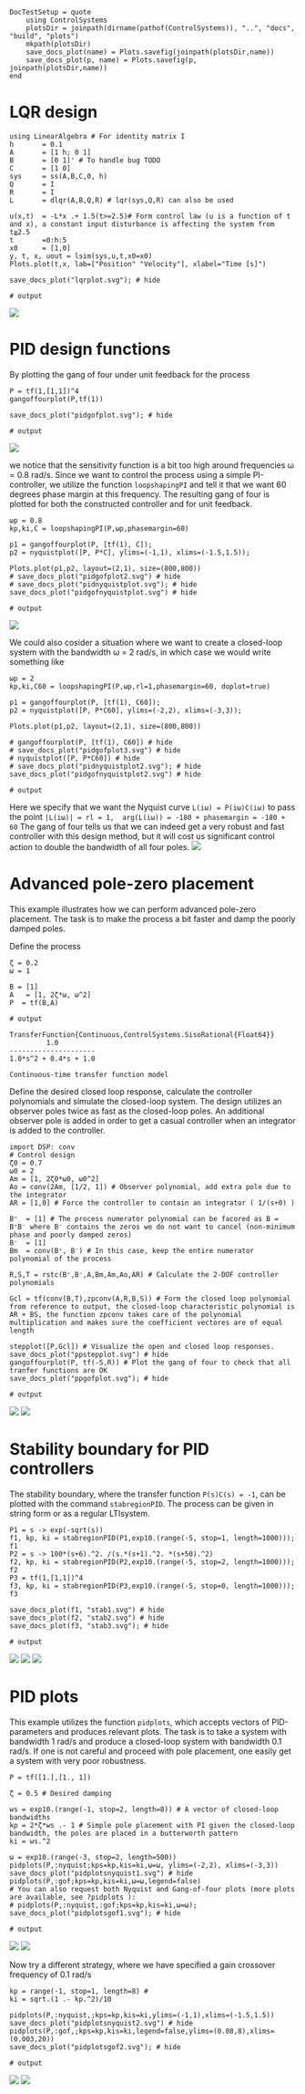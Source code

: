 ```@meta
DocTestSetup = quote
    using ControlSystems
    plotsDir = joinpath(dirname(pathof(ControlSystems)), "..", "docs", "build", "plots")
    mkpath(plotsDir)
    save_docs_plot(name) = Plots.savefig(joinpath(plotsDir,name))
    save_docs_plot(p, name) = Plots.savefig(p, joinpath(plotsDir,name))
end
```


# LQR design
```jldoctest; output = false
using LinearAlgebra # For identity matrix I
h       = 0.1
A       = [1 h; 0 1]
B       = [0 1]' # To handle bug TODO
C       = [1 0]
sys     = ss(A,B,C,0, h)
Q       = I
R       = I
L       = dlqr(A,B,Q,R) # lqr(sys,Q,R) can also be used

u(x,t)  = -L*x .+ 1.5(t>=2.5)# Form control law (u is a function of t and x), a constant input disturbance is affecting the system from t≧2.5
t       =0:h:5
x0      = [1,0]
y, t, x, uout = lsim(sys,u,t,x0=x0)
Plots.plot(t,x, lab=["Position" "Velocity"], xlabel="Time [s]")

save_docs_plot("lqrplot.svg"); # hide

# output

```

![](../../plots/lqrplot.svg)

# PID design functions
By plotting the gang of four under unit feedback for the process
```jldoctest PIDDESIGN; output = false
P = tf(1,[1,1])^4
gangoffourplot(P,tf(1))

save_docs_plot("pidgofplot.svg"); # hide

# output

```
![](../../plots/pidgofplot.svg)

we notice that the sensitivity function is a bit too high around frequencies ω = 0.8 rad/s. Since we want to control the process using a simple PI-controller, we utilize the
function `loopshapingPI` and tell it that we want 60 degrees phase margin at this frequency. The resulting gang of four is plotted for both the constructed controller and for unit feedback.

```jldoctest PIDDESIGN; output = false
ωp = 0.8
kp,ki,C = loopshapingPI(P,ωp,phasemargin=60)

p1 = gangoffourplot(P, [tf(1), C]);
p2 = nyquistplot([P, P*C], ylims=(-1,1), xlims=(-1.5,1.5));

Plots.plot(p1,p2, layout=(2,1), size=(800,800))
# save_docs_plot("pidgofplot2.svg") # hide
# save_docs_plot("pidnyquistplot.svg"); # hide
save_docs_plot("pidgofnyquistplot.svg") # hide

# output

```
![](../../plots/pidgofnyquistplot.svg)

We could also cosider a situation where we want to create a closed-loop system with the bandwidth ω = 2 rad/s, in which case we would write something like
```jldoctest PIDDESIGN; output = false
ωp = 2
kp,ki,C60 = loopshapingPI(P,ωp,rl=1,phasemargin=60, doplot=true)

p1 = gangoffourplot(P, [tf(1), C60]);
p2 = nyquistplot([P, P*C60], ylims=(-2,2), xlims=(-3,3));

Plots.plot(p1,p2, layout=(2,1), size=(800,800))

# gangoffourplot(P, [tf(1), C60]) # hide
# save_docs_plot("pidgofplot3.svg") # hide
# nyquistplot([P, P*C60]) # hide
# save_docs_plot("pidnyquistplot2.svg"); # hide
save_docs_plot("pidgofnyquistplot2.svg") # hide

# output

```
Here we specify that we want the Nyquist curve `L(iω) = P(iω)C(iω)` to pass the point `|L(iω)| = rl = 1,  arg(L(iω)) = -180 + phasemargin = -180 + 60`
The gang of four tells us that we can indeed get a very robust and fast controller with this design method, but it will cost us significant control action to double the bandwidth of all four poles.
![](../../plots/pidgofnyquistplot2.svg)

# Advanced pole-zero placement
This example illustrates how we can perform advanced pole-zero placement. The task is to make the process a bit faster and damp the poorly damped poles.


Define the process
```jldoctest POLEPLACEMENT; output = false
ζ = 0.2
ω = 1

B = [1]
A   = [1, 2ζ*ω, ω^2]
P  = tf(B,A)

# output

TransferFunction{Continuous,ControlSystems.SisoRational{Float64}}
         1.0
---------------------
1.0*s^2 + 0.4*s + 1.0

Continuous-time transfer function model
```

Define the desired closed loop response, calculate the controller polynomials and simulate the closed-loop system. The design utilizes an observer poles twice as fast as the closed-loop poles. An additional observer pole is added in order to get a casual controller when an integrator is added to the controller.
```jldoctest POLEPLACEMENT; output = false
import DSP: conv
# Control design
ζ0 = 0.7
ω0 = 2
Am = [1, 2ζ0*ω0, ω0^2]
Ao = conv(2Am, [1/2, 1]) # Observer polynomial, add extra pole due to the integrator
AR = [1,0] # Force the controller to contain an integrator ( 1/(s+0) )

B⁺  = [1] # The process numerator polynomial can be facored as B = B⁺B⁻ where B⁻ contains the zeros we do not want to cancel (non-minimum phase and poorly damped zeros)
B⁻  = [1]
Bm  = conv(B⁺, B⁻) # In this case, keep the entire numerator polynomial of the process

R,S,T = rstc(B⁺,B⁻,A,Bm,Am,Ao,AR) # Calculate the 2-DOF controller polynomials

Gcl = tf(conv(B,T),zpconv(A,R,B,S)) # Form the closed loop polynomial from reference to output, the closed-loop characteristic polynomial is AR + BS, the function zpconv takes care of the polynomial multiplication and makes sure the coefficient vectores are of equal length

stepplot([P,Gcl]) # Visualize the open and closed loop responses.
save_docs_plot("ppstepplot.svg") # hide
gangoffourplot(P, tf(-S,R)) # Plot the gang of four to check that all tranfer functions are OK
save_docs_plot("ppgofplot.svg"); # hide

# output

```

![](../../plots/ppstepplot.svg)
![](../../plots/ppgofplot.svg)


# Stability boundary for PID controllers
The stability boundary, where the transfer function `P(s)C(s) = -1`, can be plotted with the command `stabregionPID`. The process can be given in string form or as a regular LTIsystem.

```jldoctest; output = false
P1 = s -> exp(-sqrt(s))
f1, kp, ki = stabregionPID(P1,exp10.(range(-5, stop=1, length=1000))); f1
P2 = s -> 100*(s+6).^2. /(s.*(s+1).^2. *(s+50).^2)
f2, kp, ki = stabregionPID(P2,exp10.(range(-5, stop=2, length=1000))); f2
P3 = tf(1,[1,1])^4
f3, kp, ki = stabregionPID(P3,exp10.(range(-5, stop=0, length=1000))); f3

save_docs_plot(f1, "stab1.svg") # hide
save_docs_plot(f2, "stab2.svg") # hide
save_docs_plot(f3, "stab3.svg"); # hide

# output

```
![](../../plots/stab1.svg)
![](../../plots/stab2.svg)
![](../../plots/stab3.svg)


# PID plots
This example utilizes the function `pidplots`, which accepts vectors of PID-parameters and produces relevant plots. The task is to take a system with bandwidth 1 rad/s and produce a closed-loop system with bandwidth 0.1 rad/s. If one is not careful and proceed with pole placement, one easily get a system with very poor robustness.
```jldoctest PIDPLOTS; output = false
P = tf([1.],[1., 1])

ζ = 0.5 # Desired damping

ws = exp10.(range(-1, stop=2, length=8)) # A vector of closed-loop bandwidths
kp = 2*ζ*ws .- 1 # Simple pole placement with PI given the closed-loop bandwidth, the poles are placed in a butterworth pattern
ki = ws.^2

ω = exp10.(range(-3, stop=2, length=500))
pidplots(P,:nyquist;kps=kp,kis=ki,ω=ω, ylims=(-2,2), xlims=(-3,3))
save_docs_plot("pidplotsnyquist1.svg") # hide
pidplots(P,:gof;kps=kp,kis=ki,ω=ω,legend=false)
# You can also request both Nyquist and Gang-of-four plots (more plots are available, see ?pidplots ):
# pidplots(P,:nyquist,:gof;kps=kp,kis=ki,ω=ω);
save_docs_plot("pidplotsgof1.svg"); # hide

# output

```
![](../../plots/pidplotsnyquist1.svg)
![](../../plots/pidplotsgof1.svg)


Now try a different strategy, where we have specified a gain crossover frequency of 0.1 rad/s
```jldoctest PIDPLOTS; output = false
kp = range(-1, stop=1, length=8) #
ki = sqrt.(1 .- kp.^2)/10

pidplots(P,:nyquist,;kps=kp,kis=ki,ylims=(-1,1),xlims=(-1.5,1.5))
save_docs_plot("pidplotsnyquist2.svg") # hide
pidplots(P,:gof,;kps=kp,kis=ki,legend=false,ylims=(0.08,8),xlims=(0.003,20))
save_docs_plot("pidplotsgof2.svg"); # hide

# output

```
![](../../plots/pidplotsnyquist2.svg)
![](../../plots/pidplotsgof2.svg)
